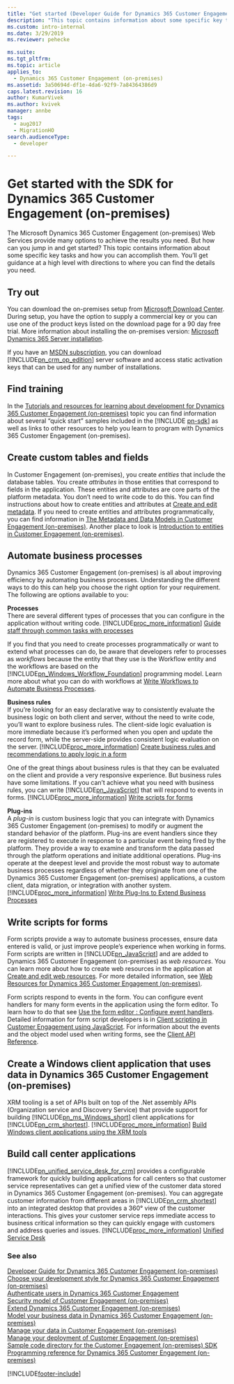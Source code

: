 ```yaml
---
title: "Get started (Developer Guide for Dynamics 365 Customer Engagement (on-premises)) | MicrosoftDocs"
description: "This topic contains information about some specific key tasks and how you can accomplish them. You’ll get guidance at a high level with directions to where you can find the details you need."
ms.custom: intro-internal
ms.date: 3/29/2019
ms.reviewer: pehecke

ms.suite: 
ms.tgt_pltfrm: 
ms.topic: article
applies_to: 
  - Dynamics 365 Customer Engagement (on-premises)
ms.assetid: 3a50694d-df1e-4da6-92f9-7a84364386d9
caps.latest.revision: 16
author: KumarVivek
ms.author: kvivek
manager: annbe
tags: 
  - aug2017
  - MigrationHO
search.audienceType: 
  - developer

---
```

# Get started with the SDK for Dynamics 365 Customer Engagement (on-premises)

The Microsoft Dynamics 365 Customer Engagement (on-premises) Web Services provide many options to achieve the results you need. But how can you jump in and get started? This topic contains information about some specific key tasks and how you can accomplish them. You’ll get guidance at a high level with directions to where you can find the details you need.

<a name="bkmk_environment"></a>

## Try out

 You can download the on-premises setup from [Microsoft Download Center](https://go.microsoft.com/fwlink/?linkid=2025342). During setup, you have the option to supply a commercial key or you can use one of the product keys listed on the download page for a 90 day free trial. More information about installing the on-premises version: [Microsoft Dynamics 365 Server installation](/dynamics365/customer-engagement/on-premises/microsoft-dynamics-365-server-installation).

 If you have an [MSDN subscription](https://msdn.microsoft.com/subscriptions), you can download [!INCLUDE[pn_crm_op_edition](../includes/pn-crm-onprem.md)] server software and access static activation keys that can be used for any number of installations.

<a name="bkmk_findTraining"></a>

## Find training

 In the [Tutorials and resources for learning about development for Dynamics 365 Customer Engagement (on-premises)](tutorials-resources-sdk.md) topic you can find information about several “quick start” samples included in the [!INCLUDE [pn-sdk](../includes/pn-sdk.md)] as well as links to other resources to help you learn to program with Dynamics 365 Customer Engagement (on-premises).

<a name="bkmk_createCustomEntities"></a>

## Create custom tables and fields

 In Customer Engagement (on-premises), you create *entities* that include the database tables. You create *attributes* in those entities that correspond to fields in the application. These entities and attributes are core parts of the platform metadata. You don’t need to write code to do this. You can find instructions about how to create entities and attributes at [Create and edit metadata](../customize/create-edit-metadata.md). If you need to create entities and attributes programmatically, you can find information in [The Metadata and Data Models in Customer Engagement (on-premises)](metadata-data-models.md). Another place to look is [Introduction to entities in Customer Engagement (on-premises)](introduction-entities.md).

<a name="bkmk_automation"></a>

## Automate business processes

 Dynamics 365 Customer Engagement (on-premises) is all about improving efficiency by automating business processes. Understanding the different ways to do this can help you choose the right option for your requirement. The following are options available to you:

 **Processes**<br />
 There are several different types of processes that you can configure in the application without writing code. [!INCLUDE[proc_more_information](../includes/proc-more-information.md)] [Guide staff through common tasks with processes](../customize/guide-staff-through-common-tasks-processes.md)

 If you find that you need to create processes programmatically or want to extend what processes can do, be aware that developers refer to processes as *workflows* because the entity that they use is the Workflow entity and the workflows are based on the [!INCLUDE[pn_Windows_Workflow_Foundation](../includes/pn-windows-workflow-foundation.md)] programming model. Learn more about what you can do with workflows at [Write Workflows to Automate Business Processes](automate-business-processes-customer-engagement.md).

**Business rules**<br />
 If you’re looking for an easy declarative way to consistently evaluate the business logic on both client and server, without the need to write code, you’ll want to explore business rules. The client-side logic evaluation is more immediate because it’s performed when you open and update the record form, while the server-side provides consistent logic evaluation on the server. [!INCLUDE[proc_more_information](../includes/proc-more-information.md)] [Create business rules and recommendations to apply logic in a form](../customize/create-business-rules-recommendations-apply-logic-form.md)

 One of the great things about business rules is that they can be evaluated on the client and provide a very responsive experience. But business rules have some limitations. If you can’t achieve what you need with business rules, you can write [!INCLUDE[pn_JavaScript](../includes/pn-javascript.md)] that will respond to events in forms. [!INCLUDE[proc_more_information](../includes/proc-more-information.md)] [Write scripts for forms](get-started-sdk.md#bkmk_writeFormScripts.)

 **Plug-ins**<br />
 A *plug-in* is custom business logic that you can integrate with Dynamics 365 Customer Engagement (on-premises) to modify or augment the standard behavior of the platform. Plug-ins are event handlers since they are registered to execute in response to a particular event being fired by the platform. They provide a way to examine and transform the data passed through the platform operations and initiate additional operations. Plug-ins operate at the deepest level and provide the most robust way to automate business processes regardless of whether they originate from one of the Dynamics 365 Customer Engagement (on-premises) applications, a custom client, data migration, or integration with another system. [!INCLUDE[proc_more_information](../includes/proc-more-information.md)] [Write Plug-Ins to Extend Business Processes](write-plugin-extend-business-processes.md)

<a name="bkmk_writeFormScripts."></a>

## Write scripts for forms

 Form scripts provide a way to automate business processes, ensure data entered is valid, or just improve people’s experience when working in forms. Form scripts are written in [!INCLUDE[pn_JavaScript](../includes/pn-javascript.md)] and are added to Dynamics 365 Customer Engagement (on-premises) as *web resources*. You can learn more about how to create web resources in the application at [Create and edit web resources](../customize/create-edit-web-resources.md). For more detailed information, see [Web Resources for Dynamics 365 Customer Engagement (on-premises)](web-resources.md).

 Form scripts respond to events in the form. You can configure event handlers for many form events in the application using the form editor. To learn how to do that see [Use the form editor : Configure event handlers](/previous-versions/dynamicscrm-2016/administering-dynamics-365/dn531185(v=crm.8)#BKMK_EventHandlers). Detailed information for form script developers is in [Client scripting in Customer Engagement using JavaScript](clientapi/client-scripting.md). For information about the events and the object model used when writing forms, see the [Client API Reference](/powerapps/developer/model-driven-apps/clientapi/reference).


<a name="bkmk_windowsClient"></a>

## Create a Windows client application that uses data in Dynamics 365 Customer Engagement (on-premises)

 XRM tooling is a set of APIs built on top of the .Net assembly APIs (Organization service and Discovery Service) that provide support for building [!INCLUDE[pn_ms_Windows_short](../includes/pn-ms-windows-short.md)] client applications for [!INCLUDE[pn_crm_shortest](../includes/pn-crm-shortest.md)]. [!INCLUDE[proc_more_information](../includes/proc-more-information.md)] [Build Windows client applications using the XRM tools](build-windows-client-applications-xrm-tools.md)

<a name="bkmk_USD"></a>

## Build call center applications

 [!INCLUDE[pn_unified_service_desk_for_crm](../includes/pn-unified-service-desk-for-crm.md)] provides a configurable framework for quickly building applications for call centers so that customer service representatives can get a unified view of the customer data stored in Dynamics 365 Customer Engagement (on-premises). You can aggregate customer information from different areas in [!INCLUDE[pn_crm_shortest](../includes/pn-crm-shortest.md)] into an integrated desktop that provides a 360° view of the customer interactions. This gives your customer service reps immediate access to business critical information so they can quickly engage with customers and address queries and issues. [!INCLUDE[proc_more_information](../includes/proc-more-information.md)] [Unified Service Desk](/dynamics365/customer-engagement/unified-service-desk/unified-service-desk.md)

### See also
[Developer Guide for Dynamics 365 Customer Engagement (on-premises)](overview.md)<br />
[Choose your development style for Dynamics 365 Customer Engagement (on-premises)](choose-development-style.md)<br />
[Authenticate users in Dynamics 365 Customer Engagement](authenticate-users.md)<br />
[Security model of Customer Engagement (on-premises)](security-dev/security-model.md)<br />
[Extend Dynamics 365 Customer Engagement (on-premises)](extend-customer-engagement.md)<br />
[Model your business data in Dynamics 365 Customer Engagement (on-premises)](model-business-data.md)<br />
[Manage your data in Customer Engagement (on-premises)](manage-data.md)<br />
[Manage your deployment of Customer Engagement (on-premises)](manage-deployment.md)<br />
[Sample code directory for the Customer Engagement (on-premises) SDK](sample-code-directory.md)<br />
[Programming reference for Dynamics 365 Customer Engagement (on-premises)](programming-reference.md)<br />


[!INCLUDE[footer-include](../../../includes/footer-banner.md)]